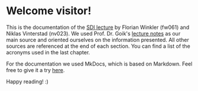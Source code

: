 # Welcome visitor!

This is the documentation of the [SDI lecture](https://www.hdm-stuttgart.de/vorlesung_detail?vorlid=5213729) by Florian Winkler (fw061) and Niklas Vinterstad (nv023). We used Prof. Dr. Goik's [lecture notes](https://freedocs.mi.hdm-stuttgart.de/sdi.html) as our main source and oriented ourselves on the information presented. All other sources are referenced at the end of each section. You can find a list of the acronyms used in the last chapter.

For the documentation we used MkDocs, which is based on Markdown. Feel free to give it a try [here](https://www.mkdocs.org).

Happy reading! :)
